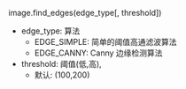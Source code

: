 image.find_edges(edge_type[, threshold])

- edge_type: 算法
  - EDGE_SIMPLE: 简单的阈值高通滤波算法
  - EDGE_CANNY: Canny 边缘检测算法
- threshold: 阈值(低,高),
  - 默认: (100,200)
